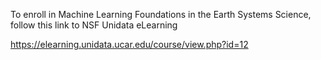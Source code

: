 To enroll in Machine Learning Foundations in the Earth Systems Science, follow this link to NSF Unidata eLearning

https://elearning.unidata.ucar.edu/course/view.php?id=12